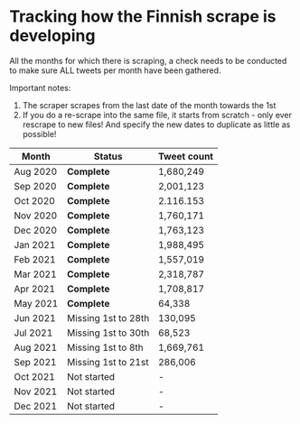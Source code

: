 # Tracking how the Finnish scrape is developing
All the months for which there is scraping, a check needs to be conducted to make sure ALL tweets per month have been gathered.

Important notes:
1. The scraper scrapes from the last date of the month towards the 1st
2. If you do a re-scrape into the same file, it starts from scratch - only ever rescrape to new files! And specify the new dates to duplicate as little as possible!

| Month    | Status         | Tweet count |
|----------|----------------|-------------|
| Aug 2020 | **Complete**   | 1,680,249   |
| Sep 2020 | **Complete**   | 2,001,123   |
| Oct 2020 | **Complete**   | 2.116.153   |
| Nov 2020 | **Complete**   | 1,760,171   |
| Dec 2020 | **Complete**   | 1,763,123   |
| Jan 2021 | **Complete**   | 1,988,495   |
| Feb 2021 | **Complete**   | 1,557,019     |
| Mar 2021 | **Complete**   | 2,318,787   |
| Apr 2021 | **Complete**   | 1,708,817   |
| May 2021 | **Complete**   | 64,338      |
| Jun 2021 | Missing 1st to 28th     | 130,095     |
| Jul 2021 | Missing 1st to 30th     | 68,523      |
| Aug 2021 | Missing 1st to 8th    | 1,669,761           |
| Sep 2021 | Missing 1st to 21st     | 286,006     |
| Oct 2021 | Not started    | -           |
| Nov 2021 | Not started    | -           |
| Dec 2021 | Not started    | -           |
